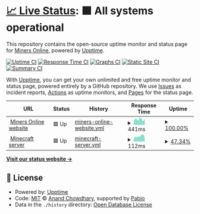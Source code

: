# [📈 Live Status](https://status.minersonline.uk): <!--live status--> **🟩 All systems operational**

This repository contains the open-source uptime monitor and status page for [Miners Online](https://minersonline.uk), powered by [Upptime](https://github.com/upptime/upptime).

[![Uptime CI](https://github.com/miners-online/status/workflows/Uptime%20CI/badge.svg)](https://github.com/miners-online/status/actions?query=workflow%3A%22Uptime+CI%22)
[![Response Time CI](https://github.com/miners-online/status/workflows/Response%20Time%20CI/badge.svg)](https://github.com/miners-online/status/actions?query=workflow%3A%22Response+Time+CI%22)
[![Graphs CI](https://github.com/miners-online/status/workflows/Graphs%20CI/badge.svg)](https://github.com/miners-online/status/actions?query=workflow%3A%22Graphs+CI%22)
[![Static Site CI](https://github.com/miners-online/status/workflows/Static%20Site%20CI/badge.svg)](https://github.com/miners-online/status/actions?query=workflow%3A%22Static+Site+CI%22)
[![Summary CI](https://github.com/miners-online/status/workflows/Summary%20CI/badge.svg)](https://github.com/miners-online/status/actions?query=workflow%3A%22Summary+CI%22)

With [Upptime](https://upptime.js.org), you can get your own unlimited and free uptime monitor and status page, powered entirely by a GitHub repository. We use [Issues](https://github.com/miners-online/status/issues) as incident reports, [Actions](https://github.com/miners-online/status/actions) as uptime monitors, and [Pages](https://status.minersonline.uk) for the status page.

<!--start: status pages-->
<!-- This summary is generated by Upptime (https://github.com/upptime/upptime) -->
<!-- Do not edit this manually, your changes will be overwritten -->
<!-- prettier-ignore -->
| URL | Status | History | Response Time | Uptime |
| --- | ------ | ------- | ------------- | ------ |
| <img alt="" src="https://icons.duckduckgo.com/ip3/minersonline.uk.ico" height="13"> [Miners Online website](https://minersonline.uk) | 🟩 Up | [miners-online-website.yml](https://github.com/miners-online/status/commits/HEAD/history/miners-online-website.yml) | <details><summary><img alt="Response time graph" src="./graphs/miners-online-website/response-time-week.png" height="20"> 441ms</summary><br><a href="https://status.minersonline.uk/history/miners-online-website"><img alt="Response time 1120" src="https://img.shields.io/endpoint?url=https%3A%2F%2Fraw.githubusercontent.com%2Fminers-online%2Fstatus%2FHEAD%2Fapi%2Fminers-online-website%2Fresponse-time.json"></a><br><a href="https://status.minersonline.uk/history/miners-online-website"><img alt="24-hour response time 495" src="https://img.shields.io/endpoint?url=https%3A%2F%2Fraw.githubusercontent.com%2Fminers-online%2Fstatus%2FHEAD%2Fapi%2Fminers-online-website%2Fresponse-time-day.json"></a><br><a href="https://status.minersonline.uk/history/miners-online-website"><img alt="7-day response time 441" src="https://img.shields.io/endpoint?url=https%3A%2F%2Fraw.githubusercontent.com%2Fminers-online%2Fstatus%2FHEAD%2Fapi%2Fminers-online-website%2Fresponse-time-week.json"></a><br><a href="https://status.minersonline.uk/history/miners-online-website"><img alt="30-day response time 1094" src="https://img.shields.io/endpoint?url=https%3A%2F%2Fraw.githubusercontent.com%2Fminers-online%2Fstatus%2FHEAD%2Fapi%2Fminers-online-website%2Fresponse-time-month.json"></a><br><a href="https://status.minersonline.uk/history/miners-online-website"><img alt="1-year response time 1120" src="https://img.shields.io/endpoint?url=https%3A%2F%2Fraw.githubusercontent.com%2Fminers-online%2Fstatus%2FHEAD%2Fapi%2Fminers-online-website%2Fresponse-time-year.json"></a></details> | <details><summary><a href="https://status.minersonline.uk/history/miners-online-website">100.00%</a></summary><a href="https://status.minersonline.uk/history/miners-online-website"><img alt="All-time uptime 76.52%" src="https://img.shields.io/endpoint?url=https%3A%2F%2Fraw.githubusercontent.com%2Fminers-online%2Fstatus%2FHEAD%2Fapi%2Fminers-online-website%2Fuptime.json"></a><br><a href="https://status.minersonline.uk/history/miners-online-website"><img alt="24-hour uptime 100.00%" src="https://img.shields.io/endpoint?url=https%3A%2F%2Fraw.githubusercontent.com%2Fminers-online%2Fstatus%2FHEAD%2Fapi%2Fminers-online-website%2Fuptime-day.json"></a><br><a href="https://status.minersonline.uk/history/miners-online-website"><img alt="7-day uptime 100.00%" src="https://img.shields.io/endpoint?url=https%3A%2F%2Fraw.githubusercontent.com%2Fminers-online%2Fstatus%2FHEAD%2Fapi%2Fminers-online-website%2Fuptime-week.json"></a><br><a href="https://status.minersonline.uk/history/miners-online-website"><img alt="30-day uptime 100.00%" src="https://img.shields.io/endpoint?url=https%3A%2F%2Fraw.githubusercontent.com%2Fminers-online%2Fstatus%2FHEAD%2Fapi%2Fminers-online-website%2Fuptime-month.json"></a><br><a href="https://status.minersonline.uk/history/miners-online-website"><img alt="1-year uptime 76.52%" src="https://img.shields.io/endpoint?url=https%3A%2F%2Fraw.githubusercontent.com%2Fminers-online%2Fstatus%2FHEAD%2Fapi%2Fminers-online-website%2Fuptime-year.json"></a></details>
| <img alt="" src="https://icons.duckduckgo.com/ip3/null.ico" height="13"> [Minecraft server](local.minersonline.uk) | 🟩 Up | [minecraft-server.yml](https://github.com/miners-online/status/commits/HEAD/history/minecraft-server.yml) | <details><summary><img alt="Response time graph" src="./graphs/minecraft-server/response-time-week.png" height="20"> 112ms</summary><br><a href="https://status.minersonline.uk/history/minecraft-server"><img alt="Response time 118" src="https://img.shields.io/endpoint?url=https%3A%2F%2Fraw.githubusercontent.com%2Fminers-online%2Fstatus%2FHEAD%2Fapi%2Fminecraft-server%2Fresponse-time.json"></a><br><a href="https://status.minersonline.uk/history/minecraft-server"><img alt="24-hour response time 97" src="https://img.shields.io/endpoint?url=https%3A%2F%2Fraw.githubusercontent.com%2Fminers-online%2Fstatus%2FHEAD%2Fapi%2Fminecraft-server%2Fresponse-time-day.json"></a><br><a href="https://status.minersonline.uk/history/minecraft-server"><img alt="7-day response time 112" src="https://img.shields.io/endpoint?url=https%3A%2F%2Fraw.githubusercontent.com%2Fminers-online%2Fstatus%2FHEAD%2Fapi%2Fminecraft-server%2Fresponse-time-week.json"></a><br><a href="https://status.minersonline.uk/history/minecraft-server"><img alt="30-day response time 122" src="https://img.shields.io/endpoint?url=https%3A%2F%2Fraw.githubusercontent.com%2Fminers-online%2Fstatus%2FHEAD%2Fapi%2Fminecraft-server%2Fresponse-time-month.json"></a><br><a href="https://status.minersonline.uk/history/minecraft-server"><img alt="1-year response time 118" src="https://img.shields.io/endpoint?url=https%3A%2F%2Fraw.githubusercontent.com%2Fminers-online%2Fstatus%2FHEAD%2Fapi%2Fminecraft-server%2Fresponse-time-year.json"></a></details> | <details><summary><a href="https://status.minersonline.uk/history/minecraft-server">47.34%</a></summary><a href="https://status.minersonline.uk/history/minecraft-server"><img alt="All-time uptime 60.07%" src="https://img.shields.io/endpoint?url=https%3A%2F%2Fraw.githubusercontent.com%2Fminers-online%2Fstatus%2FHEAD%2Fapi%2Fminecraft-server%2Fuptime.json"></a><br><a href="https://status.minersonline.uk/history/minecraft-server"><img alt="24-hour uptime 44.67%" src="https://img.shields.io/endpoint?url=https%3A%2F%2Fraw.githubusercontent.com%2Fminers-online%2Fstatus%2FHEAD%2Fapi%2Fminecraft-server%2Fuptime-day.json"></a><br><a href="https://status.minersonline.uk/history/minecraft-server"><img alt="7-day uptime 47.34%" src="https://img.shields.io/endpoint?url=https%3A%2F%2Fraw.githubusercontent.com%2Fminers-online%2Fstatus%2FHEAD%2Fapi%2Fminecraft-server%2Fuptime-week.json"></a><br><a href="https://status.minersonline.uk/history/minecraft-server"><img alt="30-day uptime 45.34%" src="https://img.shields.io/endpoint?url=https%3A%2F%2Fraw.githubusercontent.com%2Fminers-online%2Fstatus%2FHEAD%2Fapi%2Fminecraft-server%2Fuptime-month.json"></a><br><a href="https://status.minersonline.uk/history/minecraft-server"><img alt="1-year uptime 60.07%" src="https://img.shields.io/endpoint?url=https%3A%2F%2Fraw.githubusercontent.com%2Fminers-online%2Fstatus%2FHEAD%2Fapi%2Fminecraft-server%2Fuptime-year.json"></a></details>

<!--end: status pages-->

[**Visit our status website →**](https://status.minersonline.uk)

## 📄 License

- Powered by: [Upptime](https://github.com/upptime/upptime)
- Code: [MIT](./LICENSE) © [Anand Chowdhary](https://anandchowdhary.com), supported by [Pabio](https://pabio.com)
- Data in the `./history` directory: [Open Database License](https://opendatacommons.org/licenses/odbl/1-0/)
